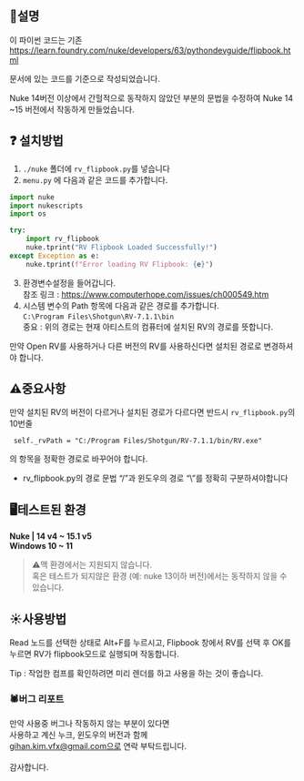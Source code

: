 ## 📔설명
이 파이썬 코드는 기존 https://learn.foundry.com/nuke/developers/63/pythondevguide/flipbook.html 

문서에 있는 코드를 기준으로 작성되었습니다.

Nuke 14버전 이상에서 간헐적으로 동작하지 않았던 부분의 문법을 수정하여 Nuke 14 ~15 버전에서 작동하게 만들었습니다.

## ❓ 설치방법
1. `./nuke` 폴더에 `rv_flipbook.py`를 넣습니다
2. `menu.py`  에 다음과 같은 코드를 추가합니다.
```python
import nuke
import nukescripts
import os

try:
    import rv_flipbook
    nuke.tprint("RV Flipbook Loaded Successfully!")
except Exception as e:
    nuke.tprint(f"Error loading RV Flipbook: {e}")
```

3. 환경변수설정을 들어갑니다.
<br> 참조 링크 : https://www.computerhope.com/issues/ch000549.htm
4. 시스템 변수의 Path 항목에 다음과 같은 경로를 추가합니다. <br>
`C:\Program Files\Shotgun\RV-7.1.1\bin`
<br>중요 : 위의 경로는 현재 아티스트의 컴퓨터에 설치된 RV의 경로를 뜻합니다.

만약 Open RV를 사용하거나 다른 버전의 RV를 사용하신다면 설치된 경로로 변경하셔야 합니다.

## ⚠️중요사항
만약 설치된 RV의 버전이 다르거나 설치된 경로가 다르다면 반드시
`rv_flipbook.py`의 10번줄
``` 
 self._rvPath = "C:/Program Files/Shotgun/RV-7.1.1/bin/RV.exe"
```
의 항목을 정확한 경로로 바꾸어야 합니다.

- rv_flipbook.py의 경로 문법 “/”과 윈도우의 경로 “\”를 정확히 구분하셔야합니다

## 🖥️테스트된 환경
****Nuke | 14 v4 ~ 15.1 v5****
<br>
**Windows 10 ~ 11**

>⚠️맥 환경에서는 지원되지 않습니다.
<br>혹은 테스트가 되지않은 환경 (예: nuke 13이하 버전)에서는 동작하지 않을 수 있습니다.

## ☀️사용방법
Read 노드를 선택한 상태로 Alt+F를 누르시고, Flipbook 창에서 RV를 선택 후 OK를 누르면 RV가 flipbook모드로 실행되며 작동합니다.

Tip : 작업한 컴프를 확인하려면 미리 렌더를 하고 사용을 하는 것이 좋습니다.

### 🕷️버그 리포트
만약 사용중 버그나 작동하지 않는 부분이 있다면
<br> 사용하고 계신 누크, 윈도우의 버전과 함께
<br> gihan.kim.vfx@gmail.com으로 연락 부탁드립니다.
<br> <br> 감사합니다.
